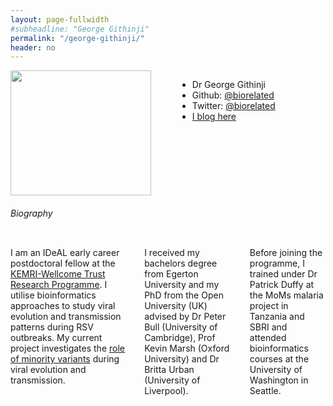 ```yaml
---
layout: page-fullwidth
#subheadline: "George Githinji"
permalink: "/george-githinji/"
header: no
---
```

<div class = "row">
<div class = "small-4 columns">
<img src="{{ site.url }}/images/George-Githinji.jpg" alt="" height="200" width="225">

<p></p>

<div>
<ul class="vcard">
  <li class="fn">Dr George Githinji</li>
  <li class="street-address">Github: <a href="https://github.com/biorelated" target="blank">@biorelated</a></li>
  <li class="street-address">Twitter: <a href="https://twitter.com/biorelated" target="blank">@biorelated</a></li>
  <li class="street-address"><a href="https://biorelated.com" target="blank">I blog here</a></li>
</ul>
</div>
</div>

<h6>Biography</h6>

<div class = "small-8 columns" >
<p class="text-justify">
I am an IDeAL early career postdoctoral fellow at the <a href="http://www.kemri-wellcome.org/" target="blank">KEMRI-Wellcome Trust Research Programme</a>. 
I utilise bioinformatics approaches to study viral evolution and transmission patterns during RSV outbreaks. 
My current project investigates the <a href="" target="blank">role of minority variants</a> during viral evolution and transmission.  
</p>

<p class="text-justify">
I received my bachelors degree from Egerton University and my PhD from the Open University (UK) 
advised by Dr Peter Bull (University of Cambridge), Prof Kevin Marsh (Oxford University) and 
Dr Britta Urban (University of Liverpool). 
</p>

<p class="text-justify">
Before joining the programme, I trained under Dr Patrick Duffy at the MoMs malaria project 
in Tanzania and SBRI and attended bioinformatics courses at the University of Washington 
in Seattle. 
</p>

</div>
</div>
